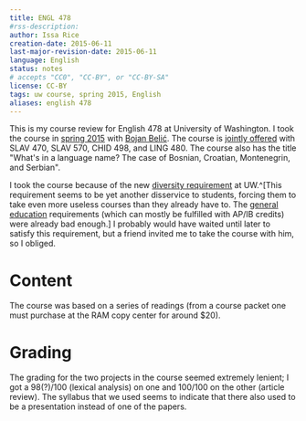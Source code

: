 ```yaml
---
title: ENGL 478
#rss-description: 
author: Issa Rice
creation-date: 2015-06-11
last-major-revision-date: 2015-06-11
language: English
status: notes
# accepts "CC0", "CC-BY", or "CC-BY-SA"
license: CC-BY
tags: uw course, spring 2015, English
aliases: english 478
---
```


This is my course review for English 478 at University of Washington.
I took the course in [spring 2015] with [Bojan Belić][belic].
The course is [jointly offered] with SLAV 470, SLAV 570, CHID 498, and
LING 480. The course also has the title "What's in a language name? The
case of Bosnian, Croatian, Montenegrin, and Serbian".

[spring 2015]: spring-2015-at-the-university-of-washington
[belic]: https://slavic.washington.edu/people/bojan-belic
[jointly offered]: https://depts.washington.edu/registra/curriculum/jointCourses.php

I took the course because of the new [diversity requirement] at
UW.^[This requirement seems to be yet another disservice to students, forcing them to take even more useless courses than they already have to. The [general education](http://www.benkuhn.net/gened) requirements (which can mostly be fulfilled with AP/IB credits) were already bad enough.] I probably would have waited until later to satisfy this
requirement, but a friend invited me to take the course with him, so I
obliged.

[diversity requirement]: https://www.washington.edu/uaa/advising/general-education-requirements/diversity/

# Content

The course was based on a series of readings (from a course packet one
must purchase at the RAM copy center for around $20).

# Grading

The grading for the two projects in the course seemed extremely lenient;
I got a 98(?)/100 (lexical analysis) on one and 100/100 on the other
(article review). The syllabus that we used seems to indicate that there
also used to be a presentation instead of one of the papers.
